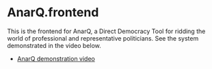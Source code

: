 # AnarQ.frontend

This is the frontend for AnarQ, a Direct Democracy Tool for ridding the world of professional
and representative politicians. See the system demonstrated in the video below.

* [AnarQ demonstration video](https://www.youtube.com/watch?v=QkPAuJ99XA8)
 
